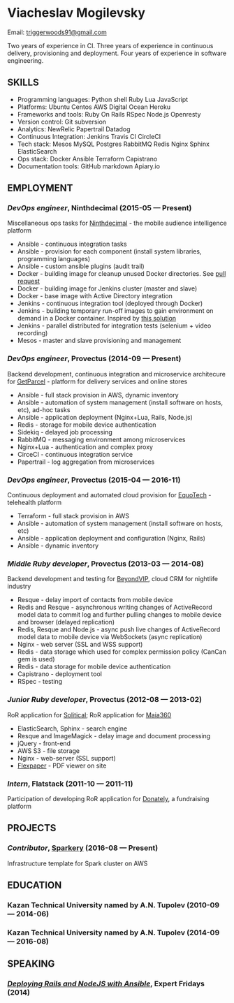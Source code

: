 Viacheslav Mogilevsky
============
Email: triggerwoods91@gmail.com



Two years of experience in CI. Three years of experience in continuous delivery, provisioning and deployment. Four years of experience in software engineering.

## SKILLS

  - Programming languages: Python shell Ruby Lua JavaScript 
  - Platforms: Ubuntu Centos AWS Digital Ocean Heroku 
  - Frameworks and tools: Ruby On Rails RSpec Node.js Openresty 
  - Version control: Git subversion 
  - Analytics: NewRelic Papertrail Datadog 
  - Continuous Integration: Jenkins Travis CI CircleCI 
  - Tech stack: Mesos MySQL Postgres RabbitMQ Redis Nginx Sphinx ElasticSearch 
  - Ops stack: Docker Ansible Terraform Capistrano 
  - Documentation tools: GitHub markdown Apiary.io 

## EMPLOYMENT

### *DevOps engineer*, Ninthdecimal (2015-05 — Present)

Miscellaneous ops tasks for [Ninthdecimal](http://www.ninthdecimal.com/) - the mobile audience intelligence platform
  - Ansible - continuous integration tasks
  - Ansible - provision for each component (install system libraries, programming languages)
  - Ansible - custom ansible plugins (audit trail)
  - Docker - building image for cleanup unused Docker directories. See [pull request](https://github.com/chadoe/docker-cleanup-volumes/pull/13)
  - Docker - building image for Jenkins cluster (master and slave)
  - Docker - base image with Active Directory integration
  - Jenkins - continuous integration tool (deployed through Docker)
  - Jenkins - building temporary run-off images to gain environment on demand in a Docker container. Inspired by [this solution](http://www.ebaytechblog.com/2014/05/12/delivering-ebays-ci-solution-with-apache-mesos-part-ii/)
  - Jenkins - parallel distributed for integration tests (selenium + video recording)
  - Mesos - master and slave provisioning and management

### *DevOps engineer*, Provectus (2014-09 — Present)

Backend development, continuous integration and microservice architecure for [GetParcel](http://getparcel.ru/) - platform for delivery services and online stores
  - Ansible - full stack provision in AWS, dynamic inventory
  - Ansible - automation of system management (install software on hosts, etc), ad-hoc tasks
  - Ansible - application deployment (Nginx+Lua, Rails, Node.js)
  - Redis - storage for mobile device authentication
  - Sidekiq - delayed job processing
  - RabbitMQ - messaging environment among microservices
  - Nginx+Lua - authentication and complex proxy
  - CirceCI - continuous integration service
  - Papertrail - log aggregation from microservices

### *DevOps engineer*, Provectus (2015-04 — 2016-11)

Continuous deployment and automated cloud provision for [EquoTech](https://github.com/EquoTech) - telehealth platform
  - Terraform - full stack provision in AWS
  - Ansible - automation of system management (install software on hosts, etc)
  - Ansible - application deployment and configuration (Nginx, Rails)
  - Ansible - dynamic inventory

### *Middle Ruby developer*, Provectus (2013-03 — 2014-08)

Backend development and testing for [BeyondVIP](http://beyondvip.com/), cloud CRM for nightlife industry
  - Resque - delay import of contacts from mobile device
  - Redis and Resque - asynchronous writing changes of ActiveRecord model data to commit log and further pulling changes to mobile device and browser (delayed replication)
  - Redis, Resque and Node.js - async push live changes of ActiveRecord model data to mobile device via WebSockets (async replication)
  - Nginx - web server (SSL and WSS support)
  - Redis - data storage which used for complex permission policy (CanCan gem is used)
  - Redis - data storage for mobile device authentication
  - Capistrano - deployment tool
  - RSpec - testing

### *Junior Ruby developer*, Provectus (2012-08 — 2013-02)

RoR application for [Solitical](https://angel.co/solitical); RoR application for [Maia360](https://www.indiegogo.com/projects/maia360-founding-the-biggest-dental-community-worldwide)
  - ElasticSearch, Sphinx - search engine
  - Resque and ImageMagick - delay image and document processing
  - jQuery - front-end
  - AWS S3 - file storage
  - Nginx - web-server (SSL support)
  - [Flexpaper](https://flowpaper.com/) - PDF viewer on site

### *Intern*, Flatstack (2011-10 — 2011-11)

Participation of developing RoR application for [Donately](https://www.dntly.com), a fundraising platform


## PROJECTS

### *Contributor*, [Sparkery](https://github.com/viatcheslavmogilevsky/sparkery) (2016-08 — Present)

Infrastructure template for Spark cluster on AWS




## EDUCATION

### Kazan Technical University named by A.N. Tupolev (2010-09 — 2014-06)



### Kazan Technical University named by A.N. Tupolev (2014-09 — 2016-08)










## SPEAKING

### *[Deploying Rails and NodeJS with Ansible](http://slides.com/triggerwoods/deck)*, Expert Fridays (2014)





